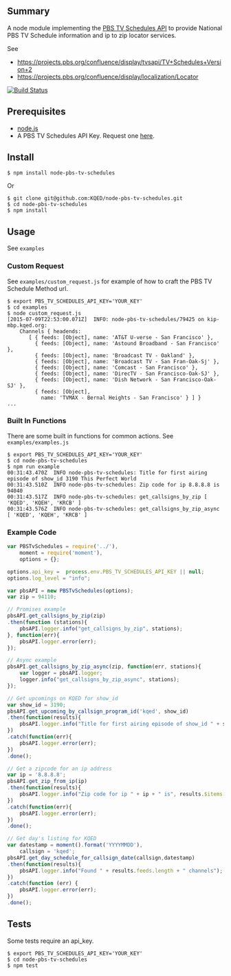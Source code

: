 ## Summary
A node module implementing the [PBS TV Schedules API](https://projects.pbs.org/confluence/display/tvsapi/TV+Schedules+Version+2) to provide National PBS TV Schedule information and ip to zip locator services.

See
* https://projects.pbs.org/confluence/display/tvsapi/TV+Schedules+Version+2
* https://projects.pbs.org/confluence/display/localization/Locator

[![Build Status](https://travis-ci.org/KQED/node-pbs-tv-schedules.svg?branch=release)](https://travis-ci.org/KQED/node-pbs-tv-schedules)

## Prerequisites
* [node.js](https://nodejs.org/)
* A PBS TV Schedules API Key. Request one [here](http://open.pbs.org/tools/pbs-api-key-request/).

## Install
```
$ npm install node-pbs-tv-schedules
```
Or
```
$ git clone git@github.com:KQED/node-pbs-tv-schedules.git
$ cd node-pbs-tv-schedules
$ npm install
```

## Usage
See `examples`

### Custom Request
See `examples/custom_request.js` for example of how to craft the PBS TV Schedule Method url.
```
$ export PBS_TV_SCHEDULES_API_KEY='YOUR_KEY'
$ cd examples
$ node custom_request.js
[2015-07-09T22:53:00.071Z]  INFO: node-pbs-tv-schedules/79425 on kip-mbp.kqed.org:
    Channels { headends:
       [ { feeds: [Object], name: 'AT&T U-verse - San Francisco' },
         { feeds: [Object], name: 'Astound Broadband - San Francisco' },
         { feeds: [Object], name: 'Broadcast TV - Oakland' },
         { feeds: [Object], name: 'Broadcast TV - San Fran-Oak-Sj' },
         { feeds: [Object], name: 'Comcast - San Francisco' },
         { feeds: [Object], name: 'DirecTV - San Francisco-Oak-SJ' },
         { feeds: [Object], name: 'Dish Network - San Francisco-Oak-SJ' },
         { feeds: [Object],
           name: 'TVMAX - Bernal Heights - San Francisco' } ] }
...
```
### Built In Functions
There are some built in functions for common actions.
See `examples/examples.js`
```
$ export PBS_TV_SCHEDULES_API_KEY='YOUR_KEY'
$ cd node-pbs-tv-schedules
$ npm run example
00:31:43.470Z  INFO node-pbs-tv-schedules: Title for first airing episode of show_id 3190 This Perfect World
00:31:43.510Z  INFO node-pbs-tv-schedules: Zip code for ip 8.8.8.8 is 94040
00:31:43.517Z  INFO node-pbs-tv-schedules: get_callsigns_by_zip [ 'KQED', 'KQEH', 'KRCB' ]
00:31:43.576Z  INFO node-pbs-tv-schedules: get_callsigns_by_zip_async [ 'KQED', 'KQEH', 'KRCB' ]
```
### Example Code
```js
var PBSTvSchedules = require('../'),
    moment = require('moment'),
    options = {};

options.api_key =  process.env.PBS_TV_SCHEDULES_API_KEY || null;
options.log_level = "info";

var pbsAPI = new PBSTvSchedules(options);
var zip = 94110;

// Promises example
pbsAPI.get_callsigns_by_zip(zip)
.then(function (stations){
    pbsAPI.logger.info("get_callsigns_by_zip", stations);
}, function(err){
    pbsAPI.logger.error(err);
});

// Async example
pbsAPI.get_callsigns_by_zip_async(zip, function(err, stations){
    var logger = pbsAPI.logger;
    logger.info("get_callsigns_by_zip_async", stations);
});

// Get upcomings on KQED for show_id
var show_id = 3190;
pbsAPI.get_upcoming_by_callsign_program_id('kqed', show_id)
.then(function(results){
    pbsAPI.logger.info("Title for first airing episode of show_id " + show_id, results.upcoming_episodes[0].episode_title);
})
.catch(function(err){
    pbsAPI.logger.error(err);
})
.done();

// Get a zipcode for an ip address
var ip = '8.8.8.8';
pbsAPI.get_zip_from_ip(ip)
.then(function(results){
    pbsAPI.logger.info("Zip code for ip " + ip + " is", results.$items[0].zipcode);
})
.catch(function(err){
    pbsAPI.logger.error(err);
})
.done();

// Get day's listing for KQED
var datestamp = moment().format('YYYYMMDD'),
    callsign = 'kqed';
pbsAPI.get_day_schedule_for_callsign_date(callsign,datestamp)
.then(function(results){
    pbsAPI.logger.info("Found " + results.feeds.length + " channels");
})
.catch(function (err) {
    pbsAPI.logger.error(err);
})
.done();
```

## Tests
Some tests require an api_key.
```
$ export PBS_TV_SCHEDULES_API_KEY='YOUR_KEY'
$ cd node-pbs-tv-schedules
$ npm test
```